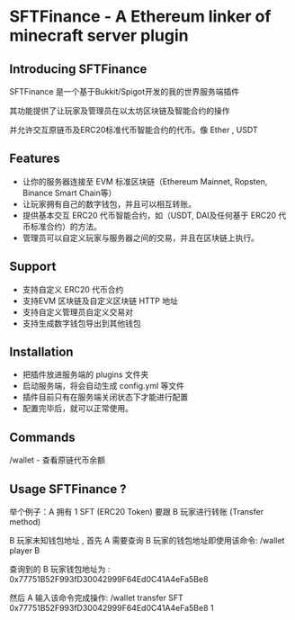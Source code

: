 # SFTFinance - A Ethereum linker of minecraft server plugin

## Introducing SFTFinance

SFTFinance 是一个基于Bukkit/Spigot开发的我的世界服务端插件

其功能提供了让玩家及管理员在以太坊区块链及智能合约的操作

并允许交互原链币及ERC20标准代币智能合约的代币。像 Ether , USDT

## Features

- 让你的服务器连接至 EVM 标准区块链（Ethereum Mainnet, Ropsten, Binance Smart Chain等）
- 让玩家拥有自己的数字钱包，并且可以相互转账。
- 提供基本交互 ERC20 代币智能合约，如（USDT, DAI及任何基于 ERC20 代币标准合约）的方法。
- 管理员可以自定义玩家与服务器之间的交易，并且在区块链上执行。

## Support

- 支持自定义 ERC20 代币合约
- 支持EVM 区块链及自定义区块链 HTTP 地址
- 支持自定义管理员自定义交易对
- 支持生成数字钱包导出到其他钱包

## Installation

- 把插件放进服务端的 plugins 文件夹
- 启动服务端，将会自动生成 config.yml 等文件
- 插件目前只有在服务端关闭状态下才能进行配置
- 配置完毕后，就可以正常使用。

## Commands

/wallet - 查看原链代币余额

## Usage SFTFinance ?

举个例子：A 拥有 1 SFT (ERC20 Token) 要跟 B 玩家进行转账 (Transfer method)

B 玩家未知钱包地址 , 首先 A 需要查询 B 玩家的钱包地址即使用该命令: /wallet player B

查询到的 B 玩家钱包地址为 : 0x77751B52F993fD30042999F64Ed0C41A4eFa5Be8

然后 A 输入该命令完成操作: /wallet transfer SFT 0x77751B52F993fD30042999F64Ed0C41A4eFa5Be8 1
